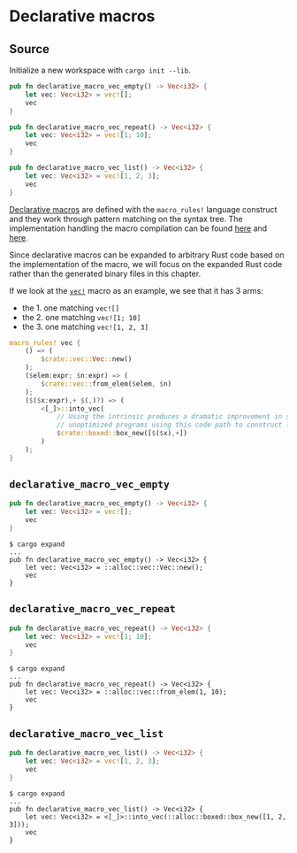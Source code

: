 # Declarative macros

## Source

Initialize a new workspace with `cargo init --lib`.

```rust
pub fn declarative_macro_vec_empty() -> Vec<i32> {
    let vec: Vec<i32> = vec![];
    vec
}

pub fn declarative_macro_vec_repeat() -> Vec<i32> {
    let vec: Vec<i32> = vec![1; 10];
    vec
}

pub fn declarative_macro_vec_list() -> Vec<i32> {
    let vec: Vec<i32> = vec![1, 2, 3];
    vec
}
```

[Declarative macros](https://doc.rust-lang.org/reference/macros-by-example.html) are defined with the `macro_rules!` language construct and they work through pattern matching on the syntax tree. The implementation handling the macro compilation can be found [here](https://github.com/rust-lang/rust/blob/64c81fd10509924ca4da5d93d6052a65b75418a5/compiler/rustc_expand/src/mbe/macro_rules.rs#L369) and [here](https://github.com/rust-lang/rust/blob/ec28ae9454139023117270985f114823d6570657/compiler/rustc_resolve/src/macros.rs#L1111).

Since declarative macros can be expanded to arbitrary Rust code based on the implementation of the macro, we will focus on the expanded Rust code rather than the generated binary files in this chapter.

If we look at the [`vec!`](https://github.com/rust-lang/rust/blob/ec28ae9454139023117270985f114823d6570657/library/alloc/src/macros.rs#L42) macro as an example, we see that it has 3 arms:
- the 1. one matching `vec![]`
- the 2. one matching `vec![1; 10]`
- the 3. one matching `vec![1, 2, 3]`

```rust
macro_rules! vec {
    () => (
        $crate::vec::Vec::new()
    );
    ($elem:expr; $n:expr) => (
        $crate::vec::from_elem($elem, $n)
    );
    ($($x:expr),+ $(,)?) => (
        <[_]>::into_vec(
            // Using the intrinsic produces a dramatic improvement in stack usage for
            // unoptimized programs using this code path to construct large Vecs.
            $crate::boxed::box_new([$($x),+])
        )
    );
}
```

## `declarative_macro_vec_empty`

```rust
pub fn declarative_macro_vec_empty() -> Vec<i32> {
    let vec: Vec<i32> = vec![];
    vec
}
```

```
$ cargo expand
...
pub fn declarative_macro_vec_empty() -> Vec<i32> {
    let vec: Vec<i32> = ::alloc::vec::Vec::new();
    vec
}

```

## `declarative_macro_vec_repeat`

```rust
pub fn declarative_macro_vec_repeat() -> Vec<i32> {
    let vec: Vec<i32> = vec![1; 10];
    vec
}
```

```
$ cargo expand
...
pub fn declarative_macro_vec_repeat() -> Vec<i32> {
    let vec: Vec<i32> = ::alloc::vec::from_elem(1, 10);
    vec
}
```

## `declarative_macro_vec_list`

```rust
pub fn declarative_macro_vec_list() -> Vec<i32> {
    let vec: Vec<i32> = vec![1, 2, 3];
    vec
}
```

```
$ cargo expand
...
pub fn declarative_macro_vec_list() -> Vec<i32> {
    let vec: Vec<i32> = <[_]>::into_vec(::alloc::boxed::box_new([1, 2, 3]));
    vec
}
```
